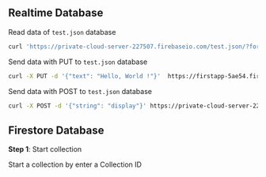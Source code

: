 ## Realtime Database

Read data of ``test.json`` database

```sh
curl 'https://private-cloud-server-227507.firebaseio.com/test.json/?format=export'
```

Send data with PUT to ``test.json`` database
```sh
curl -X PUT -d '{"text": "Hello, World !"}'  https://firstapp-5ae54.firebaseio.com/test.json
```

Send data with POST to ``test.json`` database

```sh
curl -X POST -d '{"string": "display"}' https://private-cloud-server-227507.firebaseio.com/test.json  
```

## Firestore Database

**Step 1**: Start collection

Start a collection by enter a Collection ID